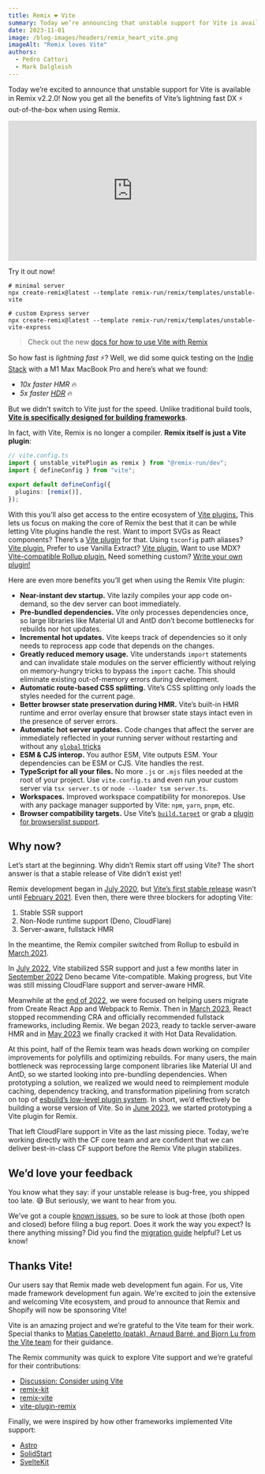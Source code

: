 ```yaml
---
title: Remix ❤️ Vite
summary: Today we’re announcing that unstable support for Vite is available in Remix v2.2.0!
date: 2023-11-01
image: /blog-images/headers/remix_heart_vite.png
imageAlt: "Remix loves Vite"
authors:
  - Pedro Cattori
  - Mark Dalgleish
---
```


Today we’re excited to announce that unstable support for Vite is available in Remix v2.2.0!
Now you get all the benefits of Vite’s lightning fast DX ⚡️ out-of-the-box when using Remix.

<iframe style="width:100%;aspect-ratio:16/9;" src="https://www.youtube.com/embed/B_vIp4xETl4?si=O_3kKNmDnn4fHSa8" title="YouTube video player" frameborder="0" allow="accelerometer; autoplay; clipboard-write; encrypted-media; gyroscope; picture-in-picture; web-share" allowfullscreen></iframe>

Try it out now!

```shellscript
# minimal server
npx create-remix@latest --template remix-run/remix/templates/unstable-vite

# custom Express server
npx create-remix@latest --template remix-run/remix/templates/unstable-vite-express
```

> Check out the new [docs for how to use Vite with Remix][docs]

So how fast is _lightning fast_ ⚡️? Well, we did some quick testing on the [Indie Stack][indie-stack] with a M1 Max MacBook Pro and here’s what we found:

- _10x faster HMR_ 🔥
- _5x faster [HDR][hdr]_ 🔥

But we didn’t switch to Vite just for the speed. Unlike traditional build tools, [**Vite is specifically designed for building frameworks**][building-frameworks].

In fact, with Vite, Remix is no longer a compiler. **Remix itself is just a Vite plugin**:

```ts
// vite.config.ts
import { unstable_vitePlugin as remix } from "@remix-run/dev";
import { defineConfig } from "vite";

export default defineConfig({
  plugins: [remix()],
});
```

With this you’ll also get access to the entire ecosystem of [Vite plugins.][vite-plugins]
This lets us focus on making the core of Remix the best that it can be while letting Vite plugins handle the rest.
Want to import SVGs as React components? There’s a [Vite plugin][plugin-svg] for that.
Using `tsconfig` path aliases? [Vite plugin.][plugin-path-alias]
Prefer to use Vanilla Extract? [Vite plugin.][plugin-vanilla-extract]
Want to use MDX? [Vite-compatible Rollup plugin.][plugin-mdx]
Need something custom? [Write your own plugin!][vite-plugin-api]

Here are even more benefits you’ll get when using the Remix Vite plugin:

- **Near-instant dev startup.** Vite lazily compiles your app code on-demand, so the dev server can boot immediately.
- **Pre-bundled dependencies.** Vite only processes dependencies once, so large libraries like Material UI and AntD don’t become bottlenecks for rebuilds nor hot updates.
- **Incremental hot updates.** Vite keeps track of dependencies so it only needs to reprocess app code that depends on the changes.
- **Greatly reduced memory usage.** Vite understands `import` statements and can invalidate stale modules on the server efficiently without relying on memory-hungry tricks to bypass the `import` cache. This should eliminate existing out-of-memory errors during development.
- **Automatic route-based CSS splitting.** Vite’s CSS splitting only loads the styles needed for the current page.
- **Better browser state preservation during HMR.** Vite’s built-in HMR runtime and error overlay ensure that browser state stays intact even in the presence of server errors.
- **Automatic hot server updates.** Code changes that affect the server are immediately reflected in your running server without restarting and without any [`global` tricks][global-tricks]
- **ESM & CJS interop.** You author ESM, Vite outputs ESM. Your dependencies can be ESM or CJS. Vite handles the rest.
- **TypeScript for all your files.** No more `.js` or `.mjs` files needed at the root of your project. Use `vite.config.ts` and even run your custom server via `tsx server.ts` or `node --loader tsm server.ts`.
- **Workspaces.** Improved workspace compatibility for monorepos. Use with any package manager supported by Vite: `npm`, `yarn`, `pnpm`, etc.
- **Browser compatibility targets.** Use Vite’s [`build.target`][build-target] or grab a [plugin for browserslist support][plugin-browserslist].

## Why now?

Let’s start at the beginning.
Why didn’t Remix start off using Vite?
The short answer is that a stable release of Vite didn’t exist yet!

Remix development began in [July 2020][july-2020], but [Vite’s first stable release][vite-stable] wasn’t until [February 2021][february-2021].
Even then, there were three blockers for adopting Vite:

1. Stable SSR support
2. Non-Node runtime support (Deno, CloudFlare)
3. Server-aware, fullstack HMR

In the meantime, the Remix compiler switched from Rollup to esbuild in [March 2021][march-2021].

In [July 2022][july-2022], Vite stabilized SSR support and just a few months later in [September 2022][september-2022] Deno became Vite-compatible.
Making progress, but Vite was still missing CloudFlare support and server-aware HMR.

Meanwhile at the [end of 2022][end-2022], we were focused on helping users migrate from Create React App and Webpack to Remix.
Then in [March 2023][march-2023], React stopped recommending CRA and officially recommended fullstack frameworks, including Remix.
We began 2023, ready to tackle server-aware HMR and in [May 2023][may-2023] we finally cracked it with Hot Data Revalidation.

At this point, half of the Remix team was heads down working on compiler improvements for polyfills and optimizing rebuilds.
For many users, the main bottleneck was reprocessing large component libraries like Material UI and AntD,
so we started looking into pre-bundling dependencies.
When prototyping a solution, we realized we would need to reimplement module caching, dependency tracking, and transformation pipelining from scratch on top of [esbuild’s low-level plugin system][esbuild-limitations].
In short, we’d effectively be building a worse version of Vite.
So in [June 2023][june-2023], we started prototyping a Vite plugin for Remix.

That left CloudFlare support in Vite as the last missing piece.
Today, we’re working directly with the CF core team and are confident that we can deliver best-in-class CF support before the Remix Vite plugin stabilizes.

## We’d love your feedback

You know what they say: if your unstable release is bug-free, you shipped too late. 😅
But seriously, we want to hear from you.

We’ve got a couple [known issues,][known-issues] so be sure to look at those (both open and closed) before filing a bug report.
Does it work the way you expect?
Is there anything missing?
Did you find the [migration guide][migration-guide] helpful?
Let us know!

## Thanks Vite!

Our users say that Remix made web development fun again.
For us, Vite made framework development fun again.
We're excited to join the extensive and welcoming Vite ecosystem, and proud to announce that Remix and Shopify will now be sponsoring Vite!

Vite is an amazing project and we’re grateful to the Vite team for their work.
Special thanks to [Matias Capeletto (patak), Arnaud Barré, and Bjorn Lu from the Vite team][vite-team] for their guidance.

The Remix community was quick to explore Vite support and we’re grateful for their contributions:

- [Discussion: Consider using Vite][consider-using-vite]
- [remix-kit][remix-kit]
- [remix-vite][remix-vite]
- [vite-plugin-remix][vite-plugin-remix]

Finally, we were inspired by how other frameworks implemented Vite support:

- [Astro][astro]
- [SolidStart][solidstart]
- [SvelteKit][sveltekit]

[indie-stack]: https://github.com/remix-run/indie-stack
[hdr]: https://www.youtube.com/watch?v=2c2OeqOX72s
[docs]: https://remix.run/docs/en/main/future/vite
[building-frameworks]: https://vitejs.dev/guide/philosophy.html#building-frameworks-on-top-of-vite
[vite-plugins]: https://vitejs.dev/plugins
[plugin-mdx]: https://mdxjs.com/packages/rollup/
[plugin-svg]: https://github.com/pd4d10/vite-plugin-svgr
[plugin-vanilla-extract]: https://vanilla-extract.style/documentation/integrations/vite/
[plugin-path-alias]: https://github.com/aleclarson/vite-tsconfig-paths
[vite-plugin-api]: https://vitejs.dev/guide/api-plugin.html
[global-tricks]: https://remix.run/docs/en/main/guides/manual-mode#keeping-in-memory-server-state-across-rebuilds
[build-target]: https://vitejs.dev/config/build-options.html#build-target
[plugin-browserslist]: https://github.com/marcofugaro/browserslist-to-esbuild
[july-2020]: https://github.com/remix-run/remix/commit/4f03decc88a3b3a27ca08ee02750b5dbb6ff1542
[vite-stable]: https://github.com/vitejs/vite/issues/1207
[february-2021]: https://github.com/vitejs/vite/blob/v2.0.5/packages/vite/CHANGELOG.md
[march-2021]: https://github.com/remix-run/remix/commit/d87b60c1a52e4bb39d0fde6b0fe218d3cf6c7af2
[july-2022]: https://github.com/vitejs/vite/pull/8987
[september-2022]: https://github.com/denoland/deno/issues/15427#issuecomment-1255526747
[end-2022]: https://remix.run/blog/migrate-from-webpack
[march-2023]: https://react.dev/
[may-2023]: https://www.youtube.com/watch?v=79M4vYZi-po
[esbuild-limitations]: https://esbuild.github.io/plugins/#plugin-api-limitations
[june-2023]: https://github.com/pcattori/revive
[vite-team]: https://vitejs.dev/team.html
[consider-using-vite]: https://github.com/remix-run/remix/discussions/2427
[remix-kit]: https://github.com/jrestall/remix-kit
[remix-vite]: https://github.com/sudomf/remix-vite
[vite-plugin-remix]: https://github.com/yracnet/vite-plugin-remix
[astro]: https://astro.build/
[solidstart]: https://start.solidjs.com/getting-started/what-is-solidstart
[sveltekit]: https://kit.svelte.dev/
[migration-guide]: https://remix.run/docs/en/main/future/vite#migrating
[known-issues]: https://github.com/remix-run/remix/issues?q=is%3Aopen+is%3Aissue+label%3Avite
